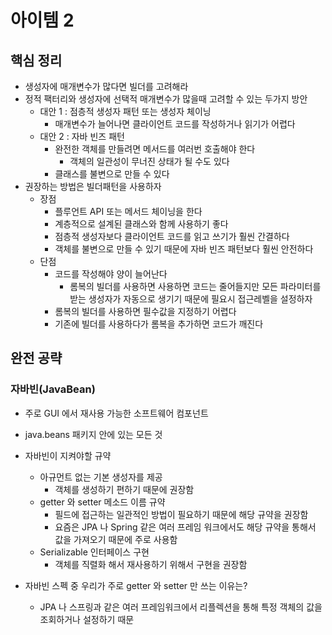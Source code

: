 # 아이템 2
## 핵심 정리
* 생성자에 매개변수가 많다면 빌더를 고려해라
* 정적 팩터리와 생성자에 선택적 매개변수가 많을때 고려할 수 있는 두가지 방안
  * 대안 1 : 점층적 생성자 패턴 또는 생성자 체이닝
    * 매개변수가 늘어나면 클라이언트 코드를 작성하거나 읽기가 어렵다
  * 대안 2 : 자바 빈즈 패턴
    * 완전한 객체를 만들려면 메서드를 여러번 호출해야 한다
      * 객체의 일관성이 무너진 상태가 될 수도 있다
    * 클래스를 불변으로 만들 수 있다
* 권장하는 방법은 빌더패턴을 사용하자
  * 장점
    * 플루언트 API 또는 메서드 체이닝을 한다
    * 계층적으로 설계된 클래스와 함께 사용하기 좋다
    * 점층적 생성자보다 클라이언트 코드를 읽고 쓰기가 훨씬 간결하다
    * 객체를 불변으로 만들 수 있기 때문에 자바 빈즈 패턴보다 훨씬 안전하다
  * 단점
    * 코드를 작성해야 양이 늘어난다
      * 롬복의 빌더를 사용하면 사용하면 코드는 줄어들지만 모든 파라미터를 받는 생성자가 자동으로 생기기 때문에 필요시 접근레벨을 설정하자
    * 롬복의 빌더를 사용하면 필수값을 지정하기 어렵다
    * 기존에 빌더를 사용하다가 롬복을 추가하면 코드가 깨진다

## 완전 공략
### 자바빈(JavaBean)
* 주로 GUI 에서 재사용 가능한 소프트웨어 컴포넌트
* java.beans 패키지 안에 있는 모든 것

* 자바빈이 지켜야할 규약
  * 아규먼트 없는 기본 생성자를 제공
    * 객체를 생성하기 편하기 때문에 권장함
  * getter 와 setter 메소드 이름 규약
    * 필드에 접근하는 일관적인 방법이 필요하기 때문에 해당 규약을 권장함
    * 요즘은 JPA 나 Spring 같은 여러 프레임 워크에서도 해당 규약을 통해서 값을 가져오기 때문에 주로 사용함
  * Serializable 인터페이스 구현
    * 객체를 직렬화 해서 재사용하기 위해서 구현을 권장함

* 자바빈 스펙 중 우리가 주로 getter 와 setter 만 쓰는 이유는?
  * JPA 나 스프링과 같은 여러 프레임워크에서 리플렉션을 통해 특정 객체의 값을 조회하거나 설정하기 때문